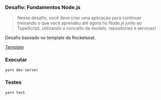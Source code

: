 ### Desafio: Fundamentos Node.js

> Nesse desafio, você deve criar uma aplicação para continuar treinando o que você aprendeu até agora no Node.js junto ao TypeScript, utilizando o conceito de models, repositories e services!

Desafio baseado no template da Rocketseat.

[Template](https://github.com/Rocketseat/bootcamp-gostack-desafios/tree/master/desafio-conceitos-nodejs)

### Executar

```js
yarn dev:server
```

### Testes

```js
yarn test
```
